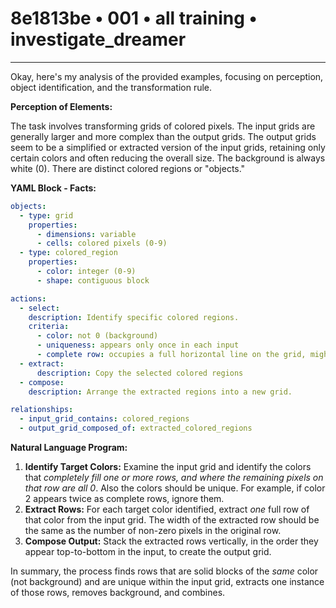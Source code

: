 # 8e1813be • 001 • all training • investigate_dreamer

---
Okay, here's my analysis of the provided examples, focusing on perception, object identification, and the transformation rule.

**Perception of Elements:**

The task involves transforming grids of colored pixels. The input grids are generally larger and more complex than the output grids. The output grids seem to be a simplified or extracted version of the input grids, retaining only certain colors and often reducing the overall size. The background is always white (0). There are distinct colored regions or "objects."

**YAML Block - Facts:**



```yaml
objects:
  - type: grid
    properties:
      - dimensions: variable
      - cells: colored pixels (0-9)
  - type: colored_region
    properties:
      - color: integer (0-9)
      - shape: contiguous block

actions:
  - select:
    description: Identify specific colored regions.
    criteria:
      - color: not 0 (background)
      - uniqueness: appears only once in each input
      - complete row: occupies a full horizontal line on the grid, might only be part of a row.
  - extract:
      description: Copy the selected colored regions
  - compose:
    description: Arrange the extracted regions into a new grid.

relationships:
  - input_grid_contains: colored_regions
  - output_grid_composed_of: extracted_colored_regions
```



**Natural Language Program:**

1.  **Identify Target Colors:** Examine the input grid and identify the colors that *completely fill one or more rows, and where the remaining pixels on that row are all 0*. Also the colors should be unique. For example, if color 2 appears twice as complete rows, ignore them.
2.  **Extract Rows:** For each target color identified, extract *one* full row of that color from the input grid. The width of the extracted row should be the same as the number of non-zero pixels in the original row.
3.  **Compose Output:** Stack the extracted rows vertically, in the order they appear top-to-bottom in the input, to create the output grid.

In summary, the process finds rows that are solid blocks of the *same* color (not background) and are unique within the input grid, extracts one instance of those rows, removes background, and combines.

